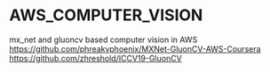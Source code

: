 # AWS_COMPUTER_VISION
mx_net and gluoncv based computer vision in AWS
https://github.com/phreakyphoenix/MXNet-GluonCV-AWS-Coursera
https://github.com/zhreshold/ICCV19-GluonCV
